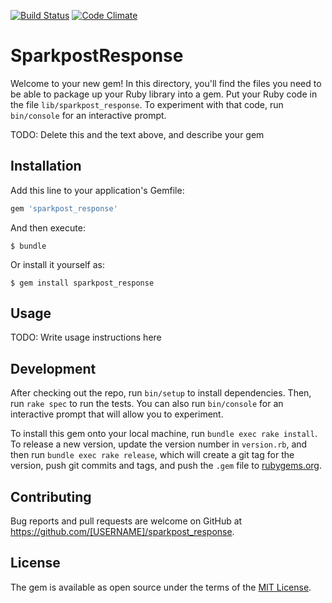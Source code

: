 [![Build Status](https://travis-ci.org/elevatorup/sparkpost_response.svg?branch=master)](https://travis-ci.org/elevatorup/sparkpost_response) [![Code Climate](https://codeclimate.com/github/elevatorup/sparkpost_response/badges/gpa.svg)](https://codeclimate.com/github/elevatorup/sparkpost_response/feed)
# SparkpostResponse

Welcome to your new gem! In this directory, you'll find the files you need to be able to package up your Ruby library into a gem. Put your Ruby code in the file `lib/sparkpost_response`. To experiment with that code, run `bin/console` for an interactive prompt.

TODO: Delete this and the text above, and describe your gem

## Installation

Add this line to your application's Gemfile:

```ruby
gem 'sparkpost_response'
```

And then execute:

    $ bundle

Or install it yourself as:

    $ gem install sparkpost_response

## Usage

TODO: Write usage instructions here

## Development

After checking out the repo, run `bin/setup` to install dependencies. Then, run `rake spec` to run the tests. You can also run `bin/console` for an interactive prompt that will allow you to experiment.

To install this gem onto your local machine, run `bundle exec rake install`. To release a new version, update the version number in `version.rb`, and then run `bundle exec rake release`, which will create a git tag for the version, push git commits and tags, and push the `.gem` file to [rubygems.org](https://rubygems.org).

## Contributing

Bug reports and pull requests are welcome on GitHub at https://github.com/[USERNAME]/sparkpost_response.


## License

The gem is available as open source under the terms of the [MIT License](http://opensource.org/licenses/MIT).

